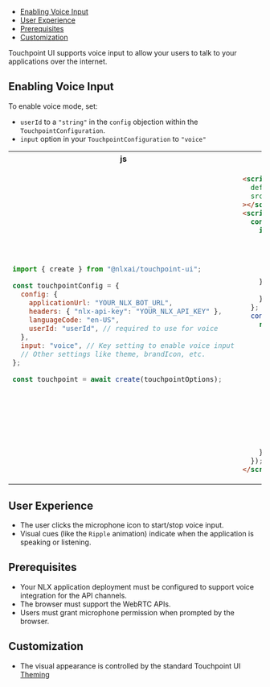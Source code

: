 - [Enabling Voice Input](#enabling-voice-input)
- [User Experience](#user-experience)
- [Prerequisites](#prerequisites)
- [Customization](#customization)

Touchpoint UI supports voice input to allow your users to talk to your applications over the internet.

## Enabling Voice Input

To enable voice mode, set:

- `userId` to a `"string"` in the `config` objection within the `TouchpointConfiguration`.
- `input` option in your `TouchpointConfiguration` to `"voice"`

<table>
<tr><th>js</th><th>html</th></tr>
<tr>
<td>

```javascript
import { create } from "@nlxai/touchpoint-ui";

const touchpointConfig = {
  config: {
    applicationUrl: "YOUR_NLX_BOT_URL",
    headers: { "nlx-api-key": "YOUR_NLX_API_KEY" },
    languageCode: "en-US",
    userId: "userId", // required to use for voice
  },
  input: "voice", // Key setting to enable voice input
  // Other settings like theme, brandIcon, etc.
};

const touchpoint = await create(touchpointOptions);
```

</td>
<td>

```html
<script
  defer
  src="https://unpkg.com/@nlxai/touchpoint-ui/lib/index.umd.js"
></script>
<script>
  const contentLoaded = () => {
    if (document.readyState === "loading") {
      return new Promise((resolve) => {
        window.addEventListener("DOMContentLoaded", () => {
          resolve();
        });
      });
    } else {
      return Promise.resolve();
    }
  };
  contentLoaded().then(() => {
    return nlxai.touchpointUi.create({
      config: {
        applicationUrl: "REPLACE_WITH_APPLICATION_URL",
        headers: {
          "nlx-api-key": "REPLACE_WITH_API_KEY",
        },
        languageCode: "en-US",
        userId: "REPLACE_WITH_USER_ID",
      },
      colorMode: "dark",
      input: "voice",
      theme: {
        fontFamily: '"Neue Haas Grotesk", sans-serif',
        accent: "#AECAFF",
      },
    });
  });
</script>
```

</td>
</tr>
<table>

## User Experience

- The user clicks the microphone icon to start/stop voice input.
- Visual cues (like the `Ripple` animation) indicate when the application is speaking or listening.

## Prerequisites

- Your NLX application deployment must be configured to support voice integration for the API channels.
- The browser must support the WebRTC APIs.
- Users must grant microphone permission when prompted by the browser.

## Customization

- The visual appearance is controlled by the standard Touchpoint UI [Theming](/touchpoint-ui-theming)
